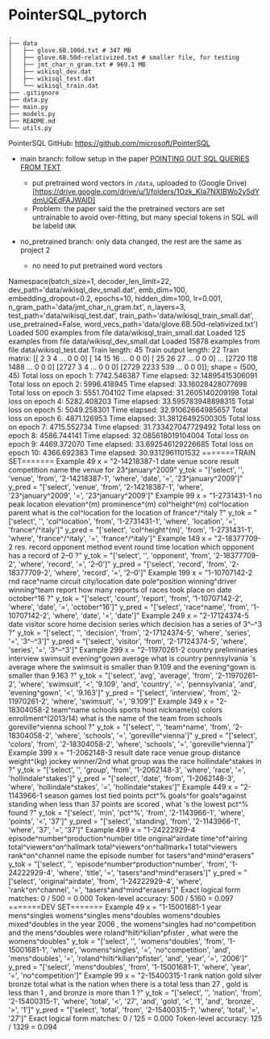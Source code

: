 # PointerSQL_pytorch
```
.
├── data
│   ├── glove.6B.100d.txt # 347 MB
│   ├── glove.6B.50d-relativized.txt # smaller file, for testing
│   ├── jmt_char_n_gram.txt # 969.1 MB
│   ├── wikisql_dev.dat
│   ├── wikisql_test.dat
│   └── wikisql_train.dat
├── .gitignore
├── data.py
├── main.py
├── models.py
├── README.md
└── utils.py
```

PointerSQL GitHub: https://github.com/microsoft/PointerSQL

- main branch: follow setup in the paper [POINTING OUT SQL QUERIES FROM TEXT](https://www.microsoft.com/en-us/research/wp-content/uploads/2017/11/nl2prog.pdf)
  - put pretrained word vectors in `/data`, uploaded to (Google Drive)[https://drive.google.com/drive/u/1/folders/1Ozk_KIa7NXIBWo2y5dYdmUQEdFAJWAlD]
  - Problem: the paper said the the pretrained vectors are set untrainable to avoid over-fitting, but many special tokens in SQL will be labeld `UNK`

- no_pretrained branch: only data changed, the rest are the same as project 2
  - no need to put pretrained word vectors


Namespace(batch_size=1, decoder_len_limit=22, dev_path='data/wikisql_dev_small.dat', emb_dim=100, embedding_dropout=0.2, epochs=10, hidden_dim=100, lr=0.001, n_gram_path='data/jmt_char_n_gram.txt', n_layers=3, test_path='data/wikisql_test.dat', train_path='data/wikisql_train_small.dat', use_pretrained=False, word_vecs_path='data/glove.6B.50d-relativized.txt')
Loaded 500 examples from file data/wikisql_train_small.dat
Loaded 125 examples from file data/wikisql_dev_small.dat
Loaded 15878 examples from file data/wikisql_test.dat
Train length: 45
Train output length: 22
Train matrix: [[   2    3    4 ...    0    0    0]
 [  14   15   16 ...    0    0    0]
 [  25   26   27 ...    0    0    0]
 ...
 [2720  118 1488 ...    0    0    0]
 [2727    3    4 ...    0    0    0]
 [2729 2233  539 ...    0    0    0]]; shape = (500, 45)
Total loss on epoch 1: 7742.546387
Time elapsed:  32.14895415306091
Total loss on epoch 2: 5996.418945
Time elapsed:  33.16028428077698
Total loss on epoch 3: 5551.704102
Time elapsed:  31.2605140209198
Total loss on epoch 4: 5282.408203
Time elapsed:  33.595783948898315
Total loss on epoch 5: 5049.258301
Time elapsed:  32.91062664985657
Total loss on epoch 6: 4871.126953
Time elapsed:  31.38126492500305
Total loss on epoch 7: 4715.552734
Time elapsed:  31.733427047729492
Total loss on epoch 8: 4586.744141
Time elapsed:  32.085618019104004
Total loss on epoch 9: 4469.372070
Time elapsed:  33.692546129226685
Total loss on epoch 10: 4366.692383
Time elapsed:  30.9312961101532
=======TRAIN SET=======
Example 49
  x      = "2-14218387-1 date venue score result competition name the venue for 23^january^2009"
  y_tok  = "['select', '<GO>', 'venue', 'from', '2-14218387-1', 'where', 'date', '=', '23^january^2009']"
  y_pred = "['select', 'venue', 'from', '2-14218387-1', 'where', '23^january^2009', '=', '23^january^2009']"
Example 99
  x      = "1-2731431-1 no peak location elevation^(m) prominence^(m) col^height^(m) col^location parent what is the col^location for the location of france^/^italy ?"
  y_tok  = "['select', '<GO>', 'col^location', 'from', '1-2731431-1', 'where', 'location', '=', 'france^/^italy']"
  y_pred = "['select', 'col^height^(m)', 'from', '1-2731431-1', 'where', 'france^/^italy', '=', 'france^/^italy']"
Example 149
  x      = "2-18377709-2 res. record opponent method event round time location which opponent has a record of 2–0 ?"
  y_tok  = "['select', '<GO>', 'opponent', 'from', '2-18377709-2', 'where', 'record', '=', '2–0']"
  y_pred = "['select', 'record', 'from', '2-18377709-2', 'where', 'record', '=', '2–0']"
Example 199
  x      = "1-10707142-2 rnd race^name circuit city/location date pole^position winning^driver winning^team report how many reports of races took place on date october^16 ?"
  y_tok  = "['select', 'count', 'report', 'from', '1-10707142-2', 'where', 'date', '=', 'october^16']"
  y_pred = "['select', 'race^name', 'from', '1-10707142-2', 'where', 'date', '=', 'date']"
Example 249
  x      = "2-17124374-5 date visitor score home decision series which decision has a series of 3^–^3 ?"
  y_tok  = "['select', '<GO>', 'decision', 'from', '2-17124374-5', 'where', 'series', '=', '3^–^3']"
  y_pred = "['select', 'visitor', 'from', '2-17124374-5', 'where', 'series', '=', '3^–^3']"
Example 299
  x      = "2-11970261-2 country preliminaries interview swimsuit evening^gown average what is country pennsylvania 's average where the swimsuit is smaller than 9.109 and the evening^gown is smaller than 9.163 ?"
  y_tok  = "['select', 'avg', 'average', 'from', '2-11970261-2', 'where', 'swimsuit', '<', '9.109', 'and', 'country', '=', 'pennsylvania', 'and', 'evening^gown', '<', '9.163']"
  y_pred = "['select', 'interview', 'from', '2-11970261-2', 'where', 'swimsuit', '=', '9.109']"
Example 349
  x      = "2-18304058-2 team^name schools sports host nickname(s) colors enrollment^(2013/14) what is the name of the team from schools goreville^vienna school ?"
  y_tok  = "['select', '<GO>', 'team^name', 'from', '2-18304058-2', 'where', 'schools', '=', 'goreville^vienna']"
  y_pred = "['select', 'colors', 'from', '2-18304058-2', 'where', 'schools', '=', 'goreville^vienna']"
Example 399
  x      = "1-2062148-3 result date race venue group distance weight^(kg) jockey winner/2nd what group was the race hollindale^stakes in ?"
  y_tok  = "['select', '<GO>', 'group', 'from', '1-2062148-3', 'where', 'race', '=', 'hollindale^stakes']"
  y_pred = "['select', 'date', 'from', '1-2062148-3', 'where', 'hollindale^stakes', '=', 'hollindale^stakes']"
Example 449
  x      = "2-1143966-1 season games lost tied points pct^% goals^for goals^against standing when less than 37 points are scored , what 's the lowest pct^% found ?"
  y_tok  = "['select', 'min', 'pct^%', 'from', '2-1143966-1', 'where', 'points', '<', '37']"
  y_pred = "['select', 'standing', 'from', '2-1143966-1', 'where', '37', '=', '37']"
Example 499
  x      = "1-24222929-4 episode^number^production^number title original^airdate time^of^airing total^viewers^on^hallmark total^viewers^on^hallmark+1 total^viewers rank^on^channel name the episode number for tasers^and^mind^erasers"
  y_tok  = "['select', '<GO>', 'episode^number^production^number', 'from', '1-24222929-4', 'where', 'title', '=', 'tasers^and^mind^erasers']"
  y_pred = "['select', 'original^airdate', 'from', '1-24222929-4', 'where', 'rank^on^channel', '=', 'tasers^and^mind^erasers']"
Exact logical form matches: 0 / 500 = 0.000
Token-level accuracy: 500 / 5160 = 0.097
=======DEV SET=======
Example 49
  x      = "1-15001681-1 year mens^singles womens^singles mens^doubles womens^doubles mixed^doubles in the year 2006 , the womens^singles had no^competition and the mens^doubles were roland^hilti^kilian^pfister , what were the womens^doubles"
  y_tok  = "['select', '<GO>', 'womens^doubles', 'from', '1-15001681-1', 'where', 'womens^singles', '=', 'no^competition', 'and', 'mens^doubles', '=', 'roland^hilti^kilian^pfister', 'and', 'year', '=', '2006']"
  y_pred = "['select', 'mens^doubles', 'from', '1-15001681-1', 'where', 'year', '=', 'no^competition']"
Example 99
  x      = "2-15400315-1 rank nation gold silver bronze total what is the nation when there is a total less than 27 , gold is less than 1 , and bronze is more than 1 ?"
  y_tok  = "['select', '<GO>', 'nation', 'from', '2-15400315-1', 'where', 'total', '<', '27', 'and', 'gold', '<', '1', 'and', 'bronze', '>', '1']"
  y_pred = "['select', 'total', 'from', '2-15400315-1', 'where', 'total', '=', '27']"
Exact logical form matches: 0 / 125 = 0.000
Token-level accuracy: 125 / 1329 = 0.094